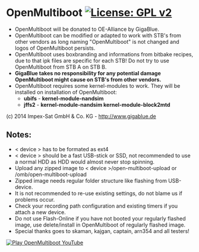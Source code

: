 OpenMultiboot [![License: GPL v2](https://img.shields.io/badge/License-GPL%20v2-blue.svg)](https://www.gnu.org/licenses/old-licenses/gpl-2.0.en.html)
=============
- OpenMultiboot will be donated to OE-Alliance by GigaBlue.
- OpenMultiboot can be modified or adapted to work with STB's from other vendors as long naming "OpenMultiboot" is not changed and logos of OpenMultiboot persists.
- OpenMultiboot uses boxbranding and informations from bitbake recipes, due to that ipk files are specific for each STB! Do not try to use OpenMultiboot from STB A on STB B.
- **GigaBlue takes no responsibility for any potential damage OpenMultiboot might cause on STB's from other vendors.**
- OpenMultiboot requires some kernel-modules to work. They will be installed on installation of OpenMultiboot:
    - **ubifs** - **kernel-module-nandsim**
    - **jffs2** - **kernel-module-nandsim kernel-module-block2mtd**

(c) 2014 Impex-Sat GmbH & Co. KG - http://www.gigablue.de

## Notes:
- < device > has to be formated as ext4
- < device > should be a fast USB-stick or SSD, not recommended to use a normal HDD as HDD would almost never stop spinning.
- Upload any zipped image to < device >/open-multiboot-upload or /omb/open-multiboot-upload
- Zipped image needs regular folder structure like flashing from USB-device.
- It is not recommended to re-use existing settings, do not blame us if problems occur.
- Check your recording path configuration and existing timers if you attach a new device.
- Do not use Flash-Online if you have not booted your regularly flashed image, use delete/install in OpenMultiboot of regularly flashed image.
- Special thanks goes to skaman, kajgan, captain, arn354 and all testers!

[![Play OpenMultiboot YouTube](http://img.youtube.com/vi/WYOYCraLoMk/0.jpg)](https://www.youtube.com/watch?v=WYOYCraLoMk)
